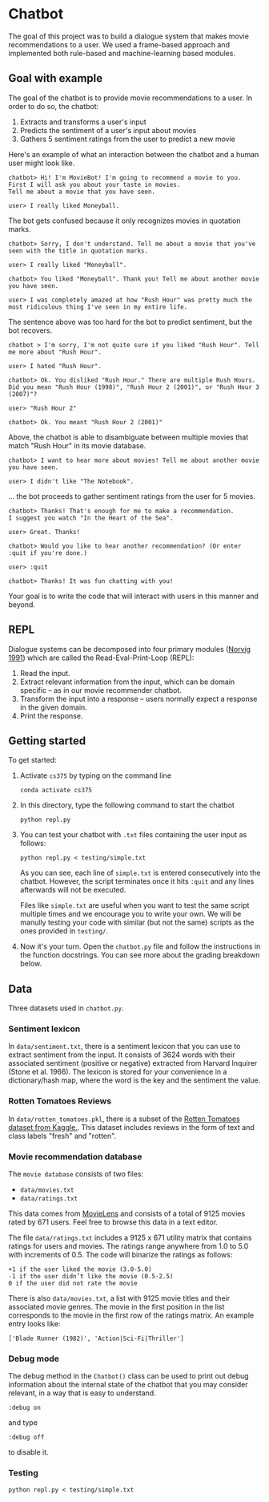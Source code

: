 # Chatbot

The goal of this project was to build a dialogue system that makes movie recommendations to a user. We used a frame-based approach and implemented both rule-based and machine-learning based modules.  


## Goal with example 

The goal of the chatbot is to provide movie recommendations to a user. In order to do so, the chatbot:
 
1. Extracts and transforms a user's input 
2. Predicts the sentiment of a user's input about movies 
3. Gathers 5 sentiment ratings from the user to predict a new movie 

Here's an example of what an interaction between the chatbot and a human user might look like.

```
chatbot> Hi! I'm MovieBot! I'm going to recommend a movie to you. First I will ask you about your taste in movies. 
Tell me about a movie that you have seen.

user> I really liked Moneyball.
```
The bot gets confused because it only recognizes movies in quotation marks. 

```
chatbot> Sorry, I don't understand. Tell me about a movie that you've seen with the title in quotation marks. 

user> I really liked "Moneyball".

chatbot> You liked "Moneyball". Thank you! Tell me about another movie you have seen.

user> I was completely amazed at how "Rush Hour" was pretty much the most ridiculous thing I've seen in my entire life.
``` 
The sentence above was too hard for the bot to predict sentiment, but the bot recovers. 

```
chatbot > I'm sorry, I'm not quite sure if you liked "Rush Hour". Tell me more about "Rush Hour".

user> I hated "Rush Hour".

chatbot> Ok. You disliked "Rush Hour." There are multiple Rush Hours. 
Did you mean "Rush Hour (1998)", "Rush Hour 2 (2001)", or "Rush Hour 3 (2007)"?

user> "Rush Hour 2"

chatbot> Ok. You meant "Rush Hour 2 (2001)" 
```
Above, the chatbot is able to disambiguate between multiple movies that match "Rush Hour" in its movie database. 

```
chatbot> I want to hear more about movies! Tell me about another movie you have seen.

user> I didn't like "The Notebook".
```
... the bot proceeds to gather sentiment ratings from the user for 5 movies. 

```
chatbot> Thanks! That's enough for me to make a recommendation. 
I suggest you watch "In the Heart of the Sea".

user> Great. Thanks! 

chatbot> Would you like to hear another recommendation? (Or enter :quit if you're done.)

user> :quit

chatbot> Thanks! It was fun chatting with you!  

```
Your goal is to write the code that will interact with users in this manner and beyond. 

## REPL 

Dialogue systems can be decomposed into four primary modules ([Norvig 1991](https://github.com/norvig/paip-lisp)) which are called the Read-Eval-Print-Loop (REPL): 

1. Read the input.
2. Extract relevant information from the input, which can be domain specific – as in our movie recommender chatbot.
3. Transform the input into a response – users normally expect a response in the given domain.
4. Print the response.

## Getting started

To get started: 

1. Activate `cs375` by typing on the command line 
	
	```
	conda activate cs375
	```

1. In this directory, type the following command to start the chatbot 
 
	```
	python repl.py 
	```

1. You can test your chatbot with `.txt` files containing the user input as follows: 

	```
	python repl.py < testing/simple.txt
	```
	
	As you can see, each line of `simple.txt` is entered consecutively into the chatbot. However, the script terminates once it hits `:quit` and any lines afterwards will not be executed.
	
	Files like `simple.txt` are useful when you want to test the same script multiple times and we encourage you to write your own. We will be manully testing your code with similar (but not the same) scripts as the ones provided in `testing/`.

4. Now it's your turn. Open the `chatbot.py` file and follow the instructions in the function docstrings. You can see more about the grading breakdown below. 

## Data

Three datasets used in `chatbot.py`. 

### Sentiment lexicon 

In `data/sentiment.txt`, there is a sentiment lexicon that you can use to extract sentiment from the input. It consists of 3624 words with their associated sentiment (positive or negative) extracted from Harvard Inquirer (Stone et al. 1966). The lexicon is stored for your convenience in a dictionary/hash map, where the word is the key and the sentiment the value.

### Rotten Tomatoes Reviews

In `data/rotten_tomatoes.pkl`, there is a subset of the [Rotten Tomatoes dataset from Kaggle.](https://www.kaggle.com/competitions/sentiment-analysis-on-movie-reviews/data). This dataset includes reviews in the form of text and class labels "fresh" and "rotten". 


### Movie recommendation database 

The `movie database` consists of two files: 

- `data/movies.txt` 
- `data/ratings.txt`

This data comes from [MovieLens](https://movielens.org/) and consists of a total of 9125 movies rated by 671 users. Feel free to browse this data in a text editor. 

The file `data/ratings.txt` includes a 9125 x 671 utility matrix that contains ratings for users and movies. The ratings range anywhere from 1.0 to 5.0 with increments of 0.5. The code will binarize the ratings as follows:

```
+1 if the user liked the movie (3.0-5.0)
-1 if the user didn’t like the movie (0.5-2.5)
0 if the user did not rate the movie
```

There is also `data/movies.txt`, a list with 9125 movie titles and their associated movie genres. The movie in the first position in the list corresponds to the movie in the first row of the ratings matrix. An example entry looks like:

```
['Blade Runner (1982)', 'Action|Sci-Fi|Thriller']
```

### Debug mode 
The debug method in the `Chatbot()` class can be used to print out debug information about the internal state of the chatbot that you may consider relevant, in a way that is easy to understand. 
```
:debug on
```
and type

```
:debug off
```
to disable it. 


### Testing

```
python repl.py < testing/simple.txt
```







